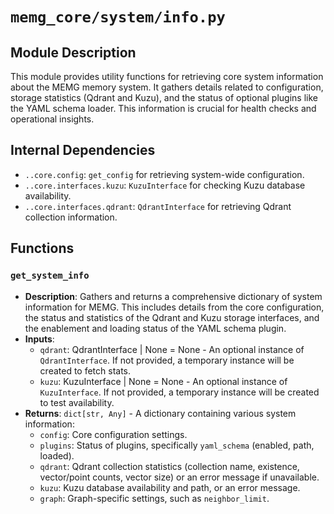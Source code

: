 # `memg_core/system/info.py`

## Module Description
This module provides utility functions for retrieving core system information about the MEMG memory system. It gathers details related to configuration, storage statistics (Qdrant and Kuzu), and the status of optional plugins like the YAML schema loader. This information is crucial for health checks and operational insights.

## Internal Dependencies
- `..core.config`: `get_config` for retrieving system-wide configuration.
- `..core.interfaces.kuzu`: `KuzuInterface` for checking Kuzu database availability.
- `..core.interfaces.qdrant`: `QdrantInterface` for retrieving Qdrant collection information.

## Functions

### `get_system_info`
- **Description**: Gathers and returns a comprehensive dictionary of system information for MEMG. This includes details from the core configuration, the status and statistics of the Qdrant and Kuzu storage interfaces, and the enablement and loading status of the YAML schema plugin.
- **Inputs**:
  - `qdrant`: QdrantInterface | None = None - An optional instance of `QdrantInterface`. If not provided, a temporary instance will be created to fetch stats.
  - `kuzu`: KuzuInterface | None = None - An optional instance of `KuzuInterface`. If not provided, a temporary instance will be created to test availability.
- **Returns**: `dict[str, Any]` - A dictionary containing various system information:
  - `config`: Core configuration settings.
  - `plugins`: Status of plugins, specifically `yaml_schema` (enabled, path, loaded).
  - `qdrant`: Qdrant collection statistics (collection name, existence, vector/point counts, vector size) or an error message if unavailable.
  - `kuzu`: Kuzu database availability and path, or an error message.
  - `graph`: Graph-specific settings, such as `neighbor_limit`.
